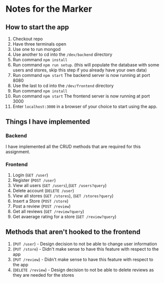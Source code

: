 # Notes for the Marker

## How to start the app
1. Checkout repo
2. Have three terminals open
3. Use one to run mongod
4. Use another to cd into the ```/dev/backend``` directory
5. Run command ```npm install```
6. Run command ```npm run setup```. (this will populate the database with some users and stores, skip this step if you already have your own data)
7. Run command ```npm start``` The backend server is now running at port 8080 
8. Use the last to cd into the ```/dev/frontend``` directory
9. Run command ```npm install```
10. Run command ```npm start``` The frontend server is now running at port 3000
11. Enter ```localhost:3000``` in a browser of your choice to start using the app.

## Things I have implemented
### Backend
I have implemented all the CRUD methods that are required for this assignment.
### Frontend
1. Login (```GET /user```)
2. Register (```POST /user```)
3. View all users (```GET /users```),(```GET /users?query```)
4. Delete account (```DELETE /user```)
5. View all stores (```GET /stores```), (```GET /stores?query```)
6. Insert a Store (```POST /store```)
7. Post a review (```POST /review```)
8. Get all reviews (```GET /review?query```)
9. Get avaerage rating for a store (```GET /review?query```)

## Methods that aren't hooked to the frontend
1. (```PUT /user```) - Design decision to not be able to change user information
2. (```PUT /store```) - Didn't make sense to have this feature with respect to the app
3. (```PUT /review```) - Didn't make sense to have this feature with respect to the app
4. (```DELETE /review```) - Design decision to not be able to delete reviews as they are needed for the stores



